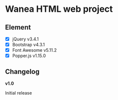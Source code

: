 # Wanea HTML web project

## Element
- [x] jQuery v3.4.1
- [x] Bootstrap v4.3.1
- [x] Font Awesome v5.11.2
- [x] Popper.js v1.15.0

## Changelog
**v1.0**

Initial release